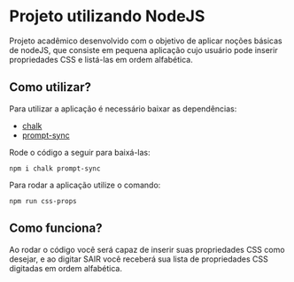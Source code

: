 # Projeto utilizando NodeJS

Projeto acadêmico desenvolvido com o objetivo de aplicar noções básicas de nodeJS, que consiste em pequena aplicação cujo usuário pode inserir propriedades CSS e listá-las em ordem alfabética.

## Como utilizar?
Para utilizar a aplicação é necessário baixar as dependências:                     
- <a href="https://www.npmjs.com/package/chalk">chalk</a>
- <a href="https://www.npmjs.com/package/prompt-sync">prompt-sync</a>

Rode o código a seguir para baixá-las:

<code>npm i chalk prompt-sync</code>

Para rodar a aplicação utilize o comando:

<code>npm run css-props</code>

## Como funciona?
Ao rodar o código você será capaz de inserir suas propriedades CSS como desejar, e ao digitar SAIR você receberá sua lista de propriedades CSS digitadas em ordem alfabética.
